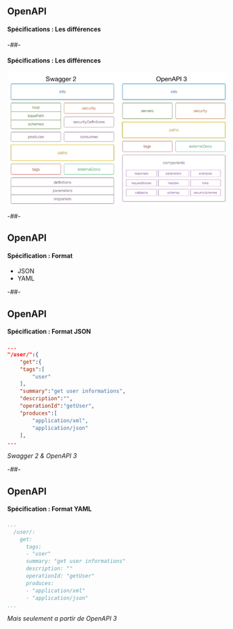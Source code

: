 ## OpenAPI<!-- .element: class="open-api-color" -->

#### Spécifications : Les différences

-##-

#### Spécifications : Les différences

![](images/swagger2-vs-OpenApi3.png)<!-- .element: style="border: none; box-shadow: none; background-color: rgba(0,0,0,0);" -->

-##-

## OpenAPI<!-- .element: class="open-api-color" -->

#### Spécification : Format

* JSON
* YAML

-##-

## OpenAPI<!-- .element: class="open-api-color" -->

#### Spécification : Format JSON

```json
...
"/user/":{
    "get":{
    "tags":[
        "user"
    ],
    "summary":"get user informations",
    "description":"",
    "operationId":"getUser",
    "produces":[
        "application/xml",
        "application/json"
    ],
...
```
*Swagger 2 & OpenAPI 3*<!-- .element: class=" highlight2" -->

-##-

## OpenAPI<!-- .element: class="open-api-color" -->

#### Spécification : Format YAML

```yaml
...
  /user/:
    get:
      tags:
      - "user"
      summary: "get user informations"
      description: ""
      operationId: "getUser"
      produces:
      - "application/xml"
      - "application/json"
...
```

*Mais seulement a partir de OpenAPI 3*<!-- .element: class="fragment highlight2" -->

